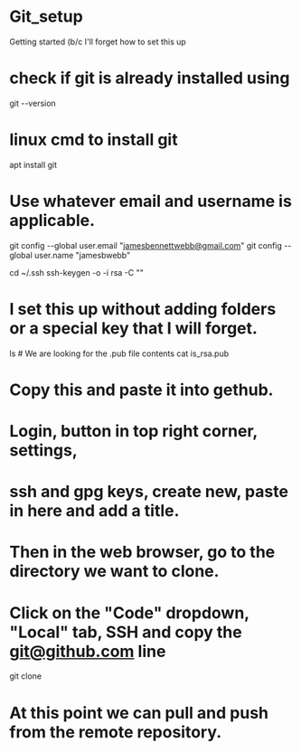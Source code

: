 # Git_setup
Getting started (b/c I'll forget how to set this up

# check if git is already installed using
git --version

# linux cmd to install git
apt install git

# Use whatever email and username is applicable.
git config --global user.email "jamesbennettwebb@gmail.com"
git config --global user.name "jamesbwebb"

cd ~/.ssh
ssh-keygen -o -i rsa -C "<Your email here>"
# I set this up without adding folders or a special key that I will forget.

ls # We are looking for the .pub file contents
cat is_rsa.pub

# Copy this and paste it into gethub.
# Login, button in top right corner, settings,
# ssh and gpg keys, create new, paste in here and add a title.

# Then in the web browser, go to the directory we want to clone.
# Click on the "Code" dropdown, "Local" tab, SSH and copy the git@github.com line
git clone <paste the above line here>

# At this point we can pull and push from the remote repository.
